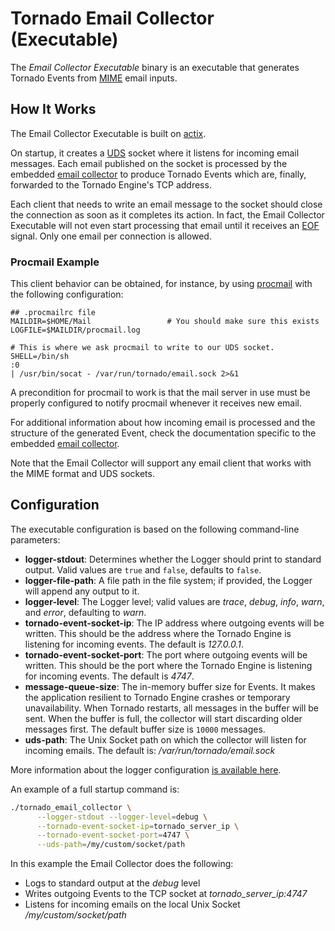 # Tornado Email Collector (Executable)

The _Email Collector Executable_ binary is an executable that generates Tornado Events from
[MIME](https://en.wikipedia.org/wiki/MIME) email inputs.


## How It Works

The Email Collector Executable is built on
[actix](https://github.com/actix/actix).

On startup, it creates a [UDS](https://en.wikipedia.org/wiki/Unix_domain_socket) 
socket where it listens for incoming email messages. 
Each email published on the socket is processed by the embedded
[email collector](../../../collector/email/doc/README.md)
to produce Tornado Events which are, finally, forwarded to the
Tornado Engine's TCP address.

Each client that needs to write an email message to the socket should close the connection
as soon as it completes its action. In fact, the Email Collector Executable will not even start
processing that email until it receives an [EOF](https://en.wikipedia.org/wiki/End-of-file)
signal. Only one email per connection is allowed.


### Procmail Example

This client behavior can be obtained, for instance, by using
[procmail](https://en.wikipedia.org/wiki/Procmail) 
with the following configuration:
```
## .procmailrc file
MAILDIR=$HOME/Mail                 # You should make sure this exists
LOGFILE=$MAILDIR/procmail.log

# This is where we ask procmail to write to our UDS socket.
SHELL=/bin/sh
:0
| /usr/bin/socat - /var/run/tornado/email.sock 2>&1
```

A precondition for procmail to work is that the mail server in use must be properly
configured to notify procmail whenever it receives new email.

For additional information about how incoming email is processed and
the structure of the generated Event, check the documentation specific to the 
embedded 
[email collector](../../../collector/email/doc/README.md).

Note that the Email Collector will support any email client that works with the
MIME format and UDS sockets.


## Configuration

The executable configuration is based on the following command-line parameters:
- __logger-stdout__:  Determines whether the Logger should print to standard output.
  Valid values are `true` and `false`, defaults to `false`.
- __logger-file-path__:  A file path in the file system; if provided, the Logger will
  append any output to it.
- __logger-level__:  The Logger level; valid values are _trace_, _debug_, _info_, _warn_, and
  _error_, defaulting to _warn_.
- __tornado-event-socket-ip__:  The IP address where outgoing events will be written.
  This should be the address where the Tornado Engine is listening for incoming events.
  The default is _127.0.0.1_.
- __tornado-event-socket-port__:  The port where outgoing events will be written.
  This should be the port where the Tornado Engine is listening for incoming events.
  The default is _4747_.
- __message-queue-size__:  The in-memory buffer size for Events. It makes the application
  resilient to Tornado Engine crashes or temporary unavailability.
  When Tornado restarts, all messages in the buffer will be sent.
  When the buffer is full, the collector will start discarding older messages first.
  The default buffer size is `10000` messages.
- __uds-path__: The Unix Socket path on which the collector will listen for incoming emails.
    The default is: _/var/run/tornado/email.sock_
    
More information about the logger configuration
[is available here](../../../common/logger/doc/README.md).


An example of a full startup command is:
```bash
./tornado_email_collector \
      --logger-stdout --logger-level=debug \
      --tornado-event-socket-ip=tornado_server_ip \
      --tornado-event-socket-port=4747 \
      --uds-path=/my/custom/socket/path
```

In this example the Email Collector does the following:
- Logs to standard output at the *debug* level
- Writes outgoing Events to the TCP socket at _tornado_server_ip:4747_
- Listens for incoming emails on the local Unix Socket _/my/custom/socket/path_  

